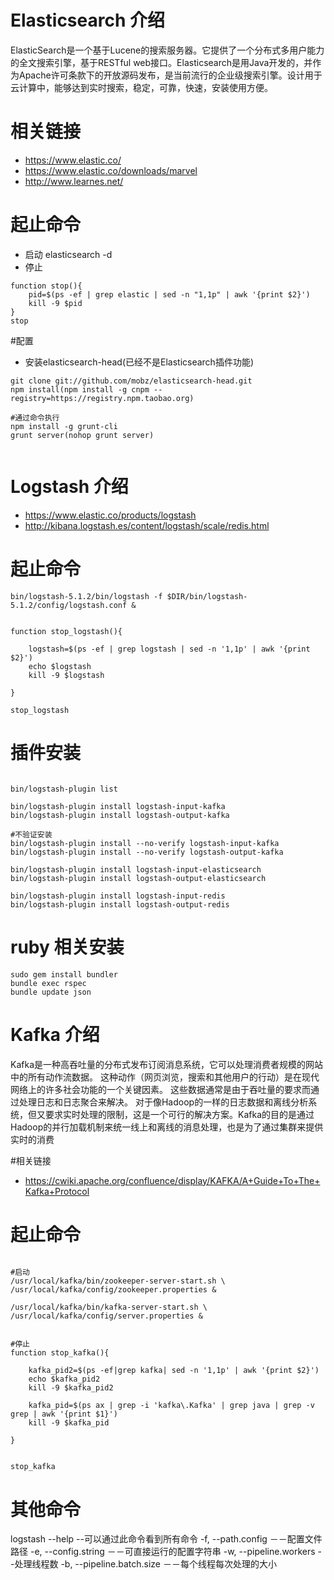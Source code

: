 # Elasticsearch 介绍
ElasticSearch是一个基于Lucene的搜索服务器。它提供了一个分布式多用户能力的全文搜索引擎，基于RESTful web接口。Elasticsearch是用Java开发的，并作为Apache许可条款下的开放源码发布，是当前流行的企业级搜索引擎。设计用于云计算中，能够达到实时搜索，稳定，可靠，快速，安装使用方便。

# 相关链接
- https://www.elastic.co/
- https://www.elastic.co/downloads/marvel
- http://www.learnes.net/


# 起止命令
- 启动 
elasticsearch -d
- 停止
```
function stop(){
	pid=$(ps -ef | grep elastic | sed -n "1,1p" | awk '{print $2}')
	kill -9 $pid
}
stop
```

#配置
- 安装elasticsearch-head(已经不是Elasticsearch插件功能)

```
git clone git://github.com/mobz/elasticsearch-head.git
npm install(npm install -g cnpm --registry=https://registry.npm.taobao.org)

#通过命令执行
npm install -g grunt-cli
grunt server(nohop grunt server)


```


# Logstash 介绍

- https://www.elastic.co/products/logstash
- http://kibana.logstash.es/content/logstash/scale/redis.html

# 起止命令
```
bin/logstash-5.1.2/bin/logstash -f $DIR/bin/logstash-5.1.2/config/logstash.conf &


function stop_logstash(){

    logstash=$(ps -ef | grep logstash | sed -n '1,1p' | awk '{print $2}')
    echo $logstash
    kill -9 $logstash

}

stop_logstash

```


# 插件安装
```

bin/logstash-plugin list

bin/logstash-plugin install logstash-input-kafka
bin/logstash-plugin install logstash-output-kafka

#不验证安装
bin/logstash-plugin install --no-verify logstash-input-kafka
bin/logstash-plugin install --no-verify logstash-output-kafka

bin/logstash-plugin install logstash-input-elasticsearch
bin/logstash-plugin install logstash-output-elasticsearch

bin/logstash-plugin install logstash-input-redis
bin/logstash-plugin install logstash-output-redis
```

# ruby 相关安装
```
sudo gem install bundler
bundle exec rspec
bundle update json
```


# Kafka 介绍
Kafka是一种高吞吐量的分布式发布订阅消息系统，它可以处理消费者规模的网站中的所有动作流数据。 这种动作（网页浏览，搜索和其他用户的行动）是在现代网络上的许多社会功能的一个关键因素。 这些数据通常是由于吞吐量的要求而通过处理日志和日志聚合来解决。 对于像Hadoop的一样的日志数据和离线分析系统，但又要求实时处理的限制，这是一个可行的解决方案。Kafka的目的是通过Hadoop的并行加载机制来统一线上和离线的消息处理，也是为了通过集群来提供实时的消费

#相关链接
- https://cwiki.apache.org/confluence/display/KAFKA/A+Guide+To+The+Kafka+Protocol

# 起止命令
```

#启动
/usr/local/kafka/bin/zookeeper-server-start.sh \
/usr/local/kafka/config/zookeeper.properties &

/usr/local/kafka/bin/kafka-server-start.sh \
/usr/local/kafka/config/server.properties &


#停止
function stop_kafka(){

	kafka_pid2=$(ps -ef|grep kafka| sed -n '1,1p' | awk '{print $2}')
	echo $kafka_pid2
	kill -9 $kafka_pid2

	kafka_pid=$(ps ax | grep -i 'kafka\.Kafka' | grep java | grep -v grep | awk '{print $1}')
	kill -9 $kafka_pid

}


stop_kafka
```

# 其他命令
logstash --help --可以通过此命令看到所有命令
-f, --path.config －－配置文件路径
-e, --config.string －－可直接运行的配置字符串
-w, --pipeline.workers --处理线程数
-b, --pipeline.batch.size －－每个线程每次处理的大小

